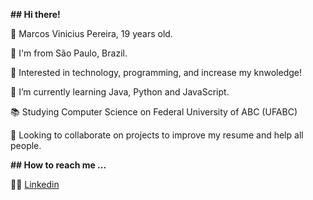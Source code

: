 **## Hi there!**

👋 Marcos Vinicius Pereira, 19 years old.

📍 I'm from São Paulo, Brazil.

👀 Interested in technology, programming, and increase my knwoledge!

🌱 I’m currently learning Java, Python and JavaScript.

📚 Studying Computer Science on Federal University of ABC (UFABC)

👯 Looking to collaborate on projects to improve my resume and help all people.


**## How to reach me ...**

🤝🏼 [Linkedin](linkedin.com/in/marcos-vinicius-pereira-285560212)
